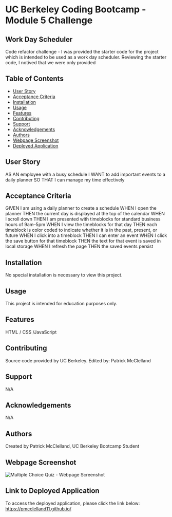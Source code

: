 # UC Berkeley Coding Bootcamp - Module 5 Challenge
## Work Day Scheduler
Code refactor challenge - I was provided the starter code for the project which is intended to be used as a work day scheduler. Reviewing the starter code, I notived that we were only provided 

## Table of Contents 
- [User Story](#user-story)
- [Acceptance Criteria](#acceptance-criteria)
- [Installation](#installation)
- [Usage](#usage)
- [Features](#features)
- [Contributing](#contributing)
- [Support](#support)
- [Acknowledgements](#acknowledgements)
- [Authors](#authors)
- [Webpage Screenshot](#webpage-screenshot)
- [Deployed Application](#link-to-deployed-application)

## User Story
AS AN employee with a busy schedule
I WANT to add important events to a daily planner
SO THAT I can manage my time effectively

## Acceptance Criteria
GIVEN I am using a daily planner to create a schedule
WHEN I open the planner
THEN the current day is displayed at the top of the calendar
WHEN I scroll down
THEN I am presented with timeblocks for standard business hours of 9am&ndash;5pm
WHEN I view the timeblocks for that day
THEN each timeblock is color coded to indicate whether it is in the past, present, or future
WHEN I click into a timeblock
THEN I can enter an event
WHEN I click the save button for that timeblock
THEN the text for that event is saved in local storage
WHEN I refresh the page
THEN the saved events persist

## Installation
No special installation is necessary to view this project.

## Usage 
This project is intended for education purposes only.

## Features
HTML / CSS /JavaScript

## Contributing
Source code provided by UC Berkeley.
Edited by: Patrick McClelland

## Support
N/A

## Acknowledgements
N/A

## Authors
Created by Patrick McClelland, UC Berkeley Bootcamp Student

## Webpage Screenshot
![Multiple Choice Quiz - Webpage Screenshot](./assets/images/)
<!-- ADD LINK TO IMAGE ABOVE -->

## Link to Deployed Application
To access the deployed application, please click the link below:
https://pmcclelland11.github.io/
<!-- ADD LINK TO WEBSITE ABOVE -->